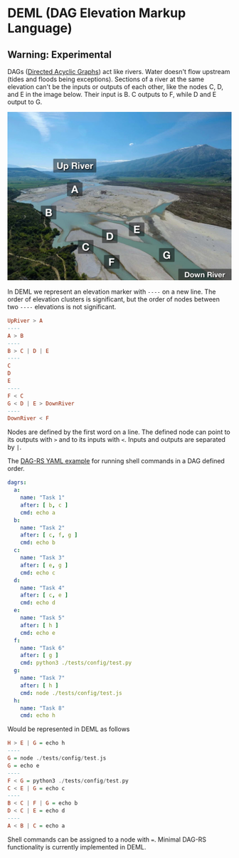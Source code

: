 # DEML (DAG Elevation Markup Language)
## Warning: Experimental

DAGs ([Directed Acyclic Graphs](https://en.wikipedia.org/wiki/Directed_acyclic_graph)) act like rivers. Water doesn't flow upstream (tides and floods being exceptions). Sections of a river at the same elevation can't be the inputs or outputs of each other, like the nodes C, D, and E in the image below. Their input is B. C outputs to F, while D and E output to G. 

![Photo of a river to illustrate how DAGs operate](assets/river-example.jpg)

In DEML we represent an elevation marker with `----` on a new line. The order of elevation clusters is significant, but the order of nodes between two `----` elevations is not significant.

```Haskell
UpRiver > A
----
A > B
----
B > C | D | E
----
C
D
E
----
F < C
G < D | E > DownRiver
----
DownRiver < F
```

Nodes are defined by the first word on a line. The defined node can point to its outputs with `>` and to its inputs with `<`. Inputs and outputs are separated by `|`. 

The [DAG-RS YAML example](https://github.com/open-rust-initiative/dagrs#yaml-configuration-file) for running shell commands in a DAG defined order.
```YAML
dagrs:
  a:
    name: "Task 1"
    after: [ b, c ]
    cmd: echo a
  b:
    name: "Task 2"
    after: [ c, f, g ]
    cmd: echo b
  c:
    name: "Task 3"
    after: [ e, g ]
    cmd: echo c
  d:
    name: "Task 4"
    after: [ c, e ]
    cmd: echo d
  e:
    name: "Task 5"
    after: [ h ]
    cmd: echo e
  f:
    name: "Task 6"
    after: [ g ]
    cmd: python3 ./tests/config/test.py
  g:
    name: "Task 7"
    after: [ h ]
    cmd: node ./tests/config/test.js
  h:
    name: "Task 8"
    cmd: echo h
```

 Would be represented in DEML as follows

```Haskell
H > E | G = echo h
----
G = node ./tests/config/test.js
G = echo e
----
F < G = python3 ./tests/config/test.py
C < E | G = echo c
----
B < C | F | G = echo b
D < C | E = echo d
----
A < B | C = echo a
```

Shell commands can be assigned to a node with `=`. Minimal DAG-RS functionality is currently implemented in DEML.